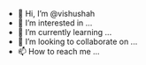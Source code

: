 - 👋 Hi, I’m @vishushah
- 👀 I’m interested in ...
- 🌱 I’m currently learning ...
- 💞️ I’m looking to collaborate on ...
- 📫 How to reach me ...

<!---
vishushah/vishushah is a ✨ special ✨ repository because its `README.md` (this file) appears on your GitHub profile.
You can click the Preview link to take a look at your changes.
--->
